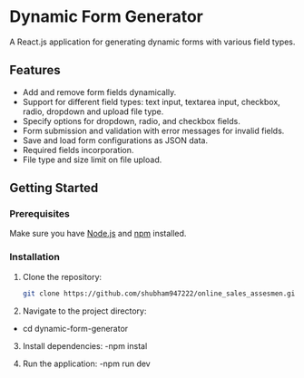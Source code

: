 # Dynamic Form Generator

A React.js application for generating dynamic forms with various field types.

## Features

- Add and remove form fields dynamically.
- Support for different field types: text input, textarea input, checkbox, radio, dropdown and upload file type.
- Specify options for dropdown, radio, and checkbox fields.
- Form submission and validation with error messages for invalid fields.
- Save and load form configurations as JSON data.
- Required fields incorporation.
- File type and size limit on file upload.

## Getting Started

### Prerequisites

Make sure you have [Node.js](https://nodejs.org/) and [npm](https://www.npmjs.com/) installed.

### Installation

1. Clone the repository:

   ```bash
   git clone https://github.com/shubham947222/online_sales_assesmen.git
2. Navigate to the project directory:
  - cd dynamic-form-generator
    
3. Install dependencies:
  -npm instal
   
5. Run the application:
    -npm run dev

